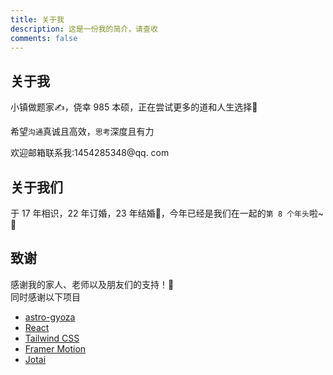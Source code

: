 ```yaml
---
title: 关于我
description: 这是一份我的简介，请查收
comments: false
---
```


## 关于我

小镇做题家✍️，侥幸 985 本硕，正在尝试更多的道和人生选择🖖

希望`沟通`真诚且高效，`思考`深度且有力

欢迎邮箱联系我:1454285348@qq. com

## 关于我们

于 17 年相识，22 年订婚，23 年结婚💍，今年已经是我们在一起的`第 8 个年头`啦~💒

## 致谢

感谢我的家人、老师以及朋友们的支持！👏  
同时感谢以下项目

- [astro-gyoza](https://github.com/lxchapu/astro-gyoza)
- [React](https://reactjs.org/)
- [Tailwind CSS](https://tailwindcss.com/)
- [Framer Motion](https://www.framer.com/motion/)
- [Jotai](https://jotai.org/)
